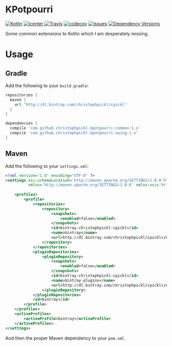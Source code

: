 # KPotpourri

[![Kotlin](https://img.shields.io/badge/kotlin-1.1.1-blue.svg)](http://kotlinlang.org)
[ ![jcenter](https://api.bintray.com/packages/christophpickl/cpickl/kpotpourri/images/download.svg) ](https://bintray.com/christophpickl/cpickl/kpotpourri/_latestVersion)
[![Travis](https://img.shields.io/travis/christophpickl/kpotpourri.svg)](https://travis-ci.org/christophpickl/kpotpourri)
[![codecov](https://codecov.io/gh/christophpickl/kpotpourri/branch/master/graph/badge.svg)](https://codecov.io/gh/christophpickl/kpotpourri)
[![Issues](https://img.shields.io/github/issues/christophpickl/kpotpourri.svg)](https://github.com/christophpickl/kpotpourri/issues?q=is%3Aopen)
[![Dependency Versions](https://www.versioneye.com/user/projects/58e51229d6c98d0041747763/badge.svg?style=flat)](https://www.versioneye.com/user/projects/58e51229d6c98d0041747763)

Some common extensions to Kotlin which I am desperately missing.

# Usage

## Gradle

Add the following to your `build.gradle`:

```groovy
repositories { 
  maven { 
    url "http://dl.bintray.com/christophpickl/cpickl" 
  }
}

dependencies {
  compile 'com.github.christophpickl.kpotpourri:common:1.x'
  compile 'com.github.christophpickl.kpotpourri:swing:1.x'
}
```

## Maven

Add the following to your `settings.xml`:

```xml
<?xml version="1.0" encoding="UTF-8" ?>
<settings xsi:schemaLocation='http://maven.apache.org/SETTINGS/1.0.0 http://maven.apache.org/xsd/settings-1.0.0.xsd'
          xmlns='http://maven.apache.org/SETTINGS/1.0.0' xmlns:xsi='http://www.w3.org/2001/XMLSchema-instance'>
    
    <profiles>
        <profile>
            <repositories>
                <repository>
                    <snapshots>
                        <enabled>false</enabled>
                    </snapshots>
                    <id>bintray-christophpickl-cpickl</id>
                    <name>bintray</name>
                    <url>http://dl.bintray.com/christophpickl/cpickl</url>
                </repository>
            </repositories>
            <pluginRepositories>
                <pluginRepository>
                    <snapshots>
                        <enabled>false</enabled>
                    </snapshots>
                    <id>bintray-christophpickl-cpickl</id>
                    <name>bintray-plugins</name>
                    <url>http://dl.bintray.com/christophpickl/cpickl</url>
                </pluginRepository>
            </pluginRepositories>
            <id>bintray</id>
        </profile>
    </profiles>
    <activeProfiles>
        <activeProfile>bintray</activeProfile>
    </activeProfiles>
</settings>
```

And then the proper Maven dependency to your `pom.xml`.
